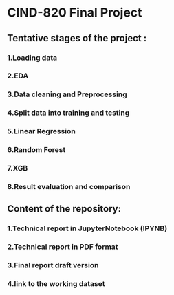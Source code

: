 # CIND-820 Final Project
## Tentative stages of the project :
### 1.Loading data
### 2.EDA
### 3.Data cleaning and Preprocessing
### 4.Split data into training and testing
### 5.Linear Regression
### 6.Random Forest
### 7.XGB
### 8.Result evaluation and comparison
## Content of the repository:
### 1.Technical report in JupyterNotebook (IPYNB)
### 2.Technical report in PDF format
### 3.Final report draft version
### 4.link to the working dataset
